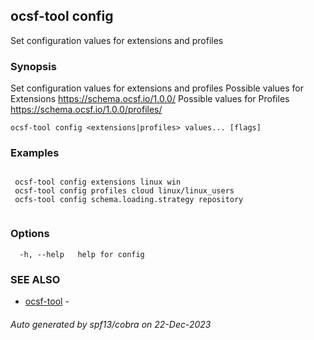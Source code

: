 ## ocsf-tool config

Set configuration values for extensions and profiles

### Synopsis


 Set configuration values for extensions and profiles
 Possible values for Extensions https://schema.ocsf.io/1.0.0/
 Possible values for Profiles https://schema.ocsf.io/1.0.0/profiles/
	

```
ocsf-tool config <extensions|profiles> values... [flags]
```

### Examples

```

 ocsf-tool config extensions linux win
 ocsf-tool config profiles cloud linux/linux_users
 ocfs-tool config schema.loading.strategy repository
	
```

### Options

```
  -h, --help   help for config
```

### SEE ALSO

* [ocsf-tool](ocsf-tool.md)	 - 

###### Auto generated by spf13/cobra on 22-Dec-2023
